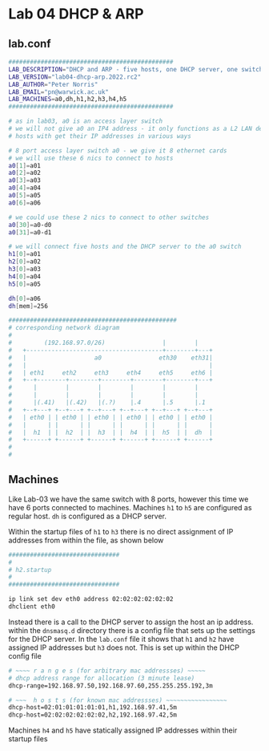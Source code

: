 # Lab 04 DHCP & ARP

## lab.conf
``` sh
##############################################
LAB_DESCRIPTION="DHCP and ARP - five hosts, one DHCP server, one switch"
LAB_VERSION="lab04-dhcp-arp.2022.rc2"
LAB_AUTHOR="Peter Norris"
LAB_EMAIL="pn@warwick.ac.uk"
LAB_MACHINES=a0,dh,h1,h2,h3,h4,h5
##############################################

# as in lab03, a0 is an access layer switch 
# we will not give a0 an IP4 address - it only functions as a L2 LAN device.
# hosts with get their IP addresses in various ways

# 8 port access layer switch a0 - we give it 8 ethernet cards
# we will use these 6 nics to connect to hosts
a0[1]=a01
a0[2]=a02
a0[3]=a03
a0[4]=a04
a0[5]=a05
a0[6]=a06

# we could use these 2 nics to connect to other switches 
a0[30]=a0-d0
a0[31]=a0-d1

# we will connect five hosts and the DHCP server to the a0 switch
h1[0]=a01
h2[0]=a02
h3[0]=a03
h4[0]=a04
h5[0]=a05

dh[0]=a06
dh[mem]=256

###############################################
# corresponding network diagram
#
#         (192.168.97.0/26)                |        |   
#   +--------------------------------------+--------+---+       
#   |                   a0                eth30    eth31|        
#   |                                                   |        
#   | eth1     eth2     eth3     eth4     eth5     eth6 |        
#   +--+--------+--------+--------+--------+--------+---+       
#      |        |        |        |        |        |   
#      |        |        |        |        |        |                              
#      |(.41)   |(.42)   |(.?)    |.4      |.5      |.1                                  
#   +--+---+ +--+---+ +--+---+ +--+---+ +--+---+ +--+---+                              
#   | eth0 | | eth0 | | eth0 | | eth0 | | eth0 | | eth0 |                                
#   |      | |      | |      | |      | |      | |      |                                
#   |  h1  | |  h2  | |  h3  | |  h4  | |  h5  | |  dh  |                 
#   +------+ +------+ +------+ +------+ +------+ +------+               
#
# 
```


## Machines
Like Lab-03 we have the same switch with 8 ports, however this time we have 6 ports connected to machines. Machines `h1` to `h5` are configured as regular host. `dh` is configured as a DHCP server.  

Within the startup files of `h1` to `h3` there is no direct assignment of IP addresses from within the file, as shown below
```sh
###############################
#
# h2.startup
#
###############################

ip link set dev eth0 address 02:02:02:02:02:02
dhclient eth0
```

Instead there is a call to the DHCP server to assign the host an ip address. within the `dnsmasq.d` directory there is a config file that sets up the settings for the DHCP server. In the `lab.conf` file it shows that `h1` and `h2` have assigned IP addresses but `h3` does not. This is set up within the DHCP config file
```sh
# ~~~~ r a n g e s (for arbitrary mac addressses) ~~~~~
# dhcp address range for allocation (3 minute lease)
dhcp-range=192.168.97.50,192.168.97.60,255.255.255.192,3m

# ~~~  h o s t s (for known mac addressses) ~~~~~~~~~~~~~~~~~
dhcp-host=02:01:01:01:01:01,h1,192.168.97.41,5m
dhcp-host=02:02:02:02:02:02,h2,192.168.97.42,5m
```

Machines `h4` and `h5` have statically assigned IP addresses within their startup files
``` sh

```
